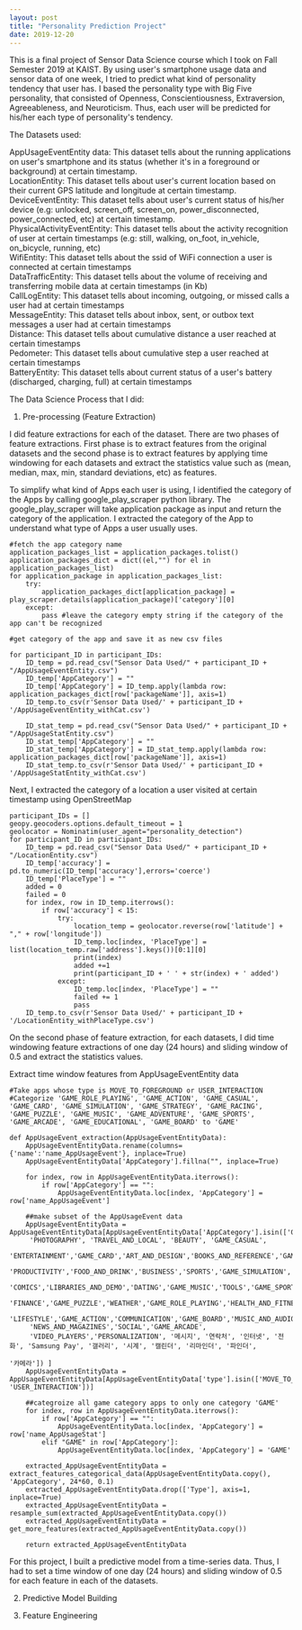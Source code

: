 ```yaml
---
layout: post
title: "Personality Prediction Project"
date: 2019-12-20
---
```


This is a final project of Sensor Data Science course which I took on Fall Semester 2019 at KAIST. By using user's smartphone usage data and sensor data of one week, I tried to predict what kind of personality tendency that user has. I based the personality type with Big Five personality, that consisted of Openness, Conscientiousness, Extraversion, Agreeableness, and Neuroticism. Thus, each user will be predicted for his/her each type of personality's tendency. 

The Datasets used:

AppUsageEventEntity data: This dataset tells about the running applications on user's smartphone and its status (whether it's in a foreground or background) at certain timestamp. <br/>
LocationEntity: This dataset tells about user's current location based on their current GPS latitude and longitude at certain timestamp. <br/>
DeviceEventEntity: This dataset tells about user's current status of his/her device (e.g: unlocked, screen_off, screen_on, power_disconnected, power_connected, etc) at certain timestamp. <br/>
PhysicalActivityEventEntity: This dataset tells about the activity recognition of user at certain timestamps (e.g: still, walking, on_foot, in_vehicle, on_bicycle, running, etc) <br/>
WifiEntity: This dataset tells about the ssid of WiFi connection a user is connected at certain timestamps <br/>
DataTrafficEntity: This dataset tells about the volume of receiving and transferring mobile data at certain timestamps (in Kb) <br/>
CallLogEntity: This dataset tells about incoming, outgoing, or missed calls a user had at certain timestamps <br/>
MessageEntity: This dataset tells about inbox, sent, or outbox text messages a user had at certain timestamps <br/>
Distance: This dataset tells about cumulative distance a user reached at certain timestamps <br/>
Pedometer: This dataset tells about cumulative step a user reached at certain timestamps <br/>
BatteryEntity: This dataset tells about current status of a user's battery (discharged, charging, full) at certain timestamps <br/>

The Data Science Process that I did: 
1. Pre-processing (Feature Extraction)

I did feature extractions for each of the dataset. There are two phases of feature extractions. First phase is to extract features from the original datasets and the second phase is to extract features by applying time windowing for each datasets and extract the statistics value such as (mean, median, max, min, standard deviations, etc) as features. 

To simplify what kind of Apps each user is using, I identified the category of the Apps by calling google_play_scraper python library. The google_play_scraper will take application package as input and return the category of the application. I extracted the category of the App to understand what type of Apps a user usually uses. 

```
#fetch the app category name
application_packages_list = application_packages.tolist()
application_packages_dict = dict((el,"") for el in application_packages_list)
for application_package in application_packages_list:
    try:
        application_packages_dict[application_package] = play_scraper.details(application_package)['category'][0]
    except: 
        pass #leave the category empty string if the category of the app can't be recognized
```
```
#get category of the app and save it as new csv files 

for participant_ID in participant_IDs:
    ID_temp = pd.read_csv("Sensor Data Used/" + participant_ID + "/AppUsageEventEntity.csv")
    ID_temp['AppCategory'] = ""
    ID_temp['AppCategory'] = ID_temp.apply(lambda row: application_packages_dict[row['packageName']], axis=1)
    ID_temp.to_csv(r'Sensor Data Used/' + participant_ID + '/AppUsageEventEntity_withCat.csv')
    
    ID_stat_temp = pd.read_csv("Sensor Data Used/" + participant_ID + "/AppUsageStatEntity.csv")
    ID_stat_temp['AppCategory'] = ""
    ID_stat_temp['AppCategory'] = ID_stat_temp.apply(lambda row: application_packages_dict[row['packageName']], axis=1)
    ID_stat_temp.to_csv(r'Sensor Data Used/' + participant_ID + '/AppUsageStatEntity_withCat.csv')
```

Next, I extracted the category of a location a user visited at certain timestamp using OpenStreetMap
```
participant_IDs = []
geopy.geocoders.options.default_timeout = 1
geolocator = Nominatim(user_agent="personality_detection")
for participant_ID in participant_IDs:
    ID_temp = pd.read_csv("Sensor Data Used/" + participant_ID + "/LocationEntity.csv")
    ID_temp['accuracy'] = pd.to_numeric(ID_temp['accuracy'],errors='coerce')
    ID_temp['PlaceType'] = ""
    added = 0
    failed = 0
    for index, row in ID_temp.iterrows():
        if row['accuracy'] < 15:
            try:
                location_temp = geolocator.reverse(row['latitude'] + "," + row['longitude'])
                ID_temp.loc[index, 'PlaceType'] = list(location_temp.raw['address'].keys())[0:1][0]
                print(index)
                added +=1
                print(participant_ID + ' ' + str(index) + ' added') 
            except:
                ID_temp.loc[index, 'PlaceType'] = ""
                failed += 1
                pass
    ID_temp.to_csv(r'Sensor Data Used/' + participant_ID + '/LocationEntity_withPlaceType.csv')
```
On the second phase of feature extraction, for each datasets, I did time windowing feature extractions of one day (24 hours) and sliding window of 0.5 and extract the statistics values. <br/>

Extract time window features from AppUsageEventEntity data

```
#Take apps whose type is MOVE_TO_FOREGROUND or USER_INTERACTION
#Categorize 'GAME_ROLE_PLAYING', 'GAME_ACTION', 'GAME_CASUAL', 'GAME_CARD', 'GAME_SIMULATION', 'GAME_STRATEGY', 'GAME_RACING', 'GAME_PUZZLE', 'GAME_MUSIC', 'GAME_ADVENTURE', 'GAME_SPORTS', 'GAME_ARCADE', 'GAME_EDUCATIONAL', 'GAME_BOARD' to 'GAME'

def AppUsageEvent_extraction(AppUsageEventEntityData):
    AppUsageEventEntityData.rename(columns={'name':'name_AppUsageEvent'}, inplace=True)
    AppUsageEventEntityData['AppCategory'].fillna("", inplace=True)
    
    for index, row in AppUsageEventEntityData.iterrows():
        if row['AppCategory'] == "":
            AppUsageEventEntityData.loc[index, 'AppCategory'] = row['name_AppUsageEvent']

    ##make subset of the AppUsageEvent data
    AppUsageEventEntityData = AppUsageEventEntityData[AppUsageEventEntityData['AppCategory'].isin(['GAME_EDUCATIONAL',
     'PHOTOGRAPHY', 'TRAVEL_AND_LOCAL', 'BEAUTY', 'GAME_CASUAL',
     'ENTERTAINMENT','GAME_CARD','ART_AND_DESIGN','BOOKS_AND_REFERENCE','GAME_RACING','MAPS_AND_NAVIGATION','MEDICAL',
     'PRODUCTIVITY','FOOD_AND_DRINK','BUSINESS','SPORTS','GAME_SIMULATION','HOUSE_AND_HOME','SHOPPING','EDUCATION',
     'COMICS','LIBRARIES_AND_DEMO','DATING','GAME_MUSIC','TOOLS','GAME_SPORTS','AUTO_AND_VEHICLES',
     'FINANCE','GAME_PUZZLE','WEATHER','GAME_ROLE_PLAYING','HEALTH_AND_FITNESS','GAME_ADVENTURE',
     'LIFESTYLE','GAME_ACTION','COMMUNICATION','GAME_BOARD','MUSIC_AND_AUDIO','GAME_STRATEGY',
     'NEWS_AND_MAGAZINES','SOCIAL','GAME_ARCADE',
     'VIDEO_PLAYERS','PERSONALIZATION', '메시지', '연락처', '인터넷', '전화', 'Samsung Pay', '갤러리', '시계', '캘린더', '리마인더', '파인더',
                                                                                                  '카메라']) ]
    AppUsageEventEntityData = AppUsageEventEntityData[AppUsageEventEntityData['type'].isin(['MOVE_TO_FOREGROUND', 'USER_INTERACTION'])]
    
    ##categroize all game category apps to only one category 'GAME'
    for index, row in AppUsageEventEntityData.iterrows():
        if row['AppCategory'] == "":
            AppUsageEventEntityData.loc[index, 'AppCategory'] = row['name_AppUsageStat']
        elif "GAME" in row['AppCategory']:
            AppUsageEventEntityData.loc[index, 'AppCategory'] = 'GAME'
    
    extracted_AppUsageEventEntityData = extract_features_categorical_data(AppUsageEventEntityData.copy(), 'AppCategory', 24*60, 0.1)
    extracted_AppUsageEventEntityData.drop(['Type'], axis=1, inplace=True)
    extracted_AppUsageEventEntityData = resample_sum(extracted_AppUsageEventEntityData.copy())
    extracted_AppUsageEventEntityData = get_more_features(extracted_AppUsageEventEntityData.copy())
    
    return extracted_AppUsageEventEntityData
```



For this project, I built a predictive model from a time-series data. Thus, I had to set a time window of one day (24 hours) and sliding window of 0.5 for each feature in each of the datasets. 

2. Predictive Model Building

3. Feature Engineering
